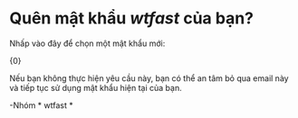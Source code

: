 ﻿# Quên mật khẩu *wtfast* của bạn?
Nhấp vào đây để chọn một mật khẩu mới:

{0}

Nếu bạn không thực hiện yêu cầu này, bạn có thể an tâm bỏ qua email này và tiếp tục sử dụng mật khẩu hiện tại của bạn.

-Nhóm * wtfast *
